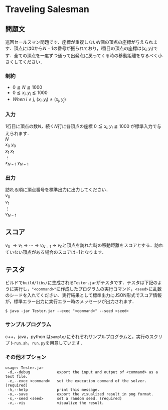 # Traveling Salesman

## 問題文
巡回セールスマン問題です．座標が重複しない$N$個の頂点の座標が与えられます．頂点には$0$から$N-1$の番号が振られており，$i$番目の頂点の座標は$(x_{i}, y_{i})$です．全ての頂点を一度ずつ通って出発点に戻ってくる時の移動距離をなるべく小さくしてください．

### 制約
- $0 \leqq N \leqq 1000$
- $0 \leqq x_{i}, y_{i} \leqq 1000$
- $When \ i \neq j,\ (x_{i}, y_{i}) \neq (x_{j}, y_{j})$

### 入力
$1$行目に頂点の数$N$，続く$N$行に各頂点の座標 $0 \leqq x_{i}, y_{i} \leqq 1000$ が標準入力で与えられます．  
$N$  
$x_{0} \ y_{0}$  
$x_{1} \ x_{1}$  
$\vdots$  
$x_{N-1} \ y_{N-1}$  

### 出力
訪れる順に頂点番号を標準出力に出力してください．  
$v_{0}$  
$v_{1}$  
$\vdots$  
$v_{N-1}$  

## スコア
$v_{0} \ \rightarrow v_{1} \ \rightarrow \ \cdots \ \rightarrow \ v_{N-1} \ \rightarrow \ v_{0}$と頂点を訪れた時の移動距離をスコアとする．訪れていない頂点がある場合のスコアは$-1$となります．

## テスタ
ビルドで`build/libs/`に生成される`Tester.jar`がテスタです．テスタは下記のように実行し，`"<command>"`に作成したプログラムの実行コマンド，`<seed>`に乱数のシードを入れてください．実行結果として標準出力にJSON形式でスコア情報が，標準エラー出力に実行エラー時のメッセージが出力されます．
```
$ java -jar Tester.jar --exec "<command>" --seed <seed>
```
### サンプルプログラム
c++，java，python は`sample/`にそれぞれサンプルプログラムと，実行のスクリプト`run.sh`，`run.py`を用意しています．

### その他オプション
```
usage: Tester.jar
 -d,--debug            export the input and output of <command> as a text file.
 -e,--exec <command>   set the execution command of the solver. (required)
 -h,--help             print this message.
 -o,--save             export the visualized result in png format.
 -s,--seed <seed>      set a random seed. (required)
 -v,--vis              visualize the result.
```
